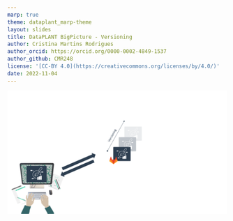 ```yaml
---
marp: true
theme: dataplant_marp-theme
layout: slides
title: DataPLANT BigPicture - Versioning
author: Cristina Martins Rodrigues
author_orcid: https://orcid.org/0000-0002-4849-1537
author_github: CMR248
license: '[CC-BY 4.0](https://creativecommons.org/licenses/by/4.0/)'
date: 2022-11-04
---
```


![bg cover](../../img/DataPLANT_BigPicture_seq3.png)
